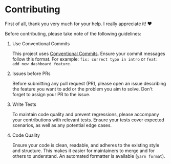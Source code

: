 # Contributing

First of all, thank you very much for your help. I really appreciate it! ❤️

Before contributing, please take note of the following guidelines:

1. Use Conventional Commits

   This project uses [Conventional Commits](https://www.conventionalcommits.org/en/v1.0.0/). Ensure your commit messages follow this format.
   For example: `fix: correct typo in intro` or `feat: add new dashboard feature.`

2. Issues before PRs

   Before submitting any pull request (PR), please open an issue describing the feature you want to add or the problem you aim to solve.
   Don't forget to assign your PR to the issue.

3. Write Tests

   To maintain code quality and prevent regressions, please accompany your contributions with relevant tests.
   Ensure your tests cover expected scenarios, as well as any potential edge cases.

4. Code Quality

   Ensure your code is clean, readable, and adheres to the existing style and structure. This makes it easier for maintainers to merge and for others to understand.
   An automated formatter is available (`yarn format`).
